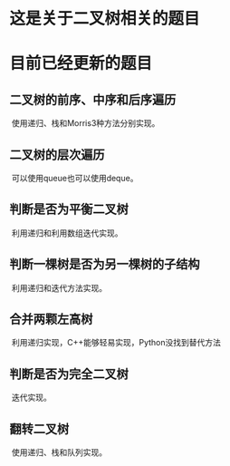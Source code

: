 # 这是关于二叉树相关的题目
# 目前已经更新的题目

## 二叉树的前序、中序和后序遍历

​	使用递归、栈和Morris3种方法分别实现。

## 二叉树的层次遍历

​	可以使用queue也可以使用deque。

## 判断是否为平衡二叉树

​	利用递归和利用数组迭代实现。

## 判断一棵树是否为另一棵树的子结构

​	利用递归和迭代方法实现。

## 合并两颗左高树

​		利用递归实现，C++能够轻易实现，Python没找到替代方法

## 判断是否为完全二叉树

​		迭代实现。

## 翻转二叉树

​		使用递归、栈和队列实现。

